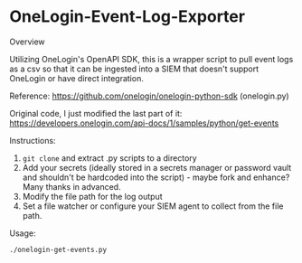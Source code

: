 # OneLogin-Event-Log-Exporter

Overview

Utilizing OneLogin's OpenAPI SDK, this is a wrapper script to pull event logs as a csv so that it can be ingested into a SIEM that doesn't support OneLogin or have direct integration.

Reference: https://github.com/onelogin/onelogin-python-sdk (onelogin.py)

Original code, I just modified the last part of it: https://developers.onelogin.com/api-docs/1/samples/python/get-events

Instructions:

1. `git clone` and extract .py scripts to a directory
2. Add your secrets (ideally stored in a secrets manager or password vault and shouldn't be hardcoded into the script) - maybe fork and enhance? Many thanks in advanced.
3. Modify the file path for the log output
4. Set a file watcher or configure your SIEM agent to collect from the file path.

Usage:

`./onelogin-get-events.py`
